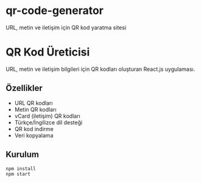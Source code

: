 # qr-code-generator
URL, metin ve iletişim için QR kod yaratma sitesi

# QR Kod Üreticisi

URL, metin ve iletişim bilgileri için QR kodları oluşturan React.js uygulaması.

## Özellikler
- URL QR kodları
- Metin QR kodları  
- vCard (iletişim) QR kodları
- Türkçe/İngilizce dil desteği
- QR kod indirme
- Veri kopyalama

## Kurulum
```bash
npm install
npm start

